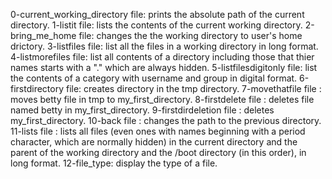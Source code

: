 0-current_working_directory file: prints the absolute path of the current directory.
1-listit file: lists the contents of the current working directory.
2-bring_me_home file: changes the the working directory to user's home drictory.
3-listfiles file: list all the files in a working directory in long format.
4-listmorefiles file: list all contents of a directory including those that thier names starts with a "." which are always hidden.
5-listfilesdigitonly file: list the contents of a category with username and group in digital format.
6-firstdirectory file: creates directory in the tmp directory.
7-movethatfile file : moves betty file in tmp to my_first_directory.
8-firstdelete file : deletes file named betty in my_first_directory.
9-firstdirdeletion file : deletes my_first_directory.
10-back file : changes the path to the previous directory.
11-lists file : lists all files (even ones with names beginning with a period character, which are normally hidden) in the current directory and the parent of the working directory and the /boot directory (in this order), in long format.
12-file_type: display the type of a file.
